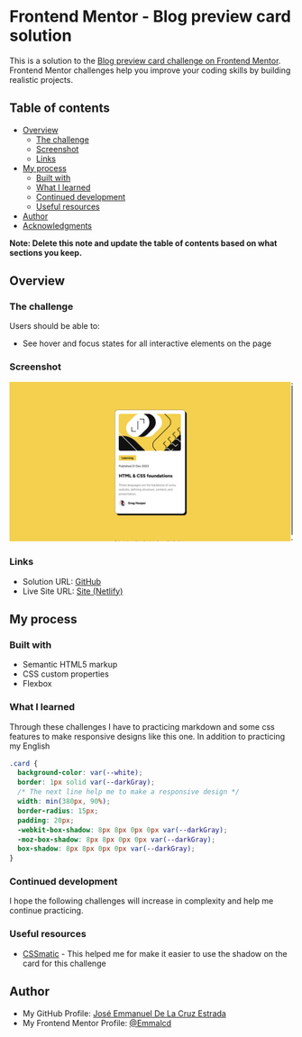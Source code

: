 # Frontend Mentor - Blog preview card solution

This is a solution to the [Blog preview card challenge on Frontend Mentor](https://www.frontendmentor.io/challenges/blog-preview-card-ckPaj01IcS). Frontend Mentor challenges help you improve your coding skills by building realistic projects.

## Table of contents

- [Overview](#overview)
  - [The challenge](#the-challenge)
  - [Screenshot](#screenshot)
  - [Links](#links)
- [My process](#my-process)
  - [Built with](#built-with)
  - [What I learned](#what-i-learned)
  - [Continued development](#continued-development)
  - [Useful resources](#useful-resources)
- [Author](#author)
- [Acknowledgments](#acknowledgments)

**Note: Delete this note and update the table of contents based on what sections you keep.**

## Overview

### The challenge

Users should be able to:

- See hover and focus states for all interactive elements on the page

### Screenshot

![Screenshot of the challenge completed ](assets/images/screenshot.png)

### Links

- Solution URL: [GitHub](https://github.com/Emmalcd/blog-preview-card)
- Live Site URL: [Site (Netlify)](https://blog-preview-card-emmanuel.netlify.app/)

## My process

### Built with

- Semantic HTML5 markup
- CSS custom properties
- Flexbox

### What I learned

Through these challenges I have to practicing markdown and some css features to make responsive designs like this one.
In addition to practicing my English

```css
.card {
  background-color: var(--white);
  border: 1px solid var(--darkGray);
  /* The next line help me to make a responsive design */
  width: min(380px, 90%);
  border-radius: 15px;
  padding: 20px;
  -webkit-box-shadow: 8px 8px 0px 0px var(--darkGray);
  -moz-box-shadow: 8px 8px 0px 0px var(--darkGray);
  box-shadow: 8px 8px 0px 0px var(--darkGray);
}
```

### Continued development

I hope the following challenges will increase in complexity and help me continue practicing.

### Useful resources

- [CSSmatic](https://www.cssmatic.com/es/box-shadow) - This helped me for make it easier to use the shadow on the card for this challenge

## Author

- My GitHub Profile: [José Emmanuel De La Cruz Estrada](https://github.com/Emmalcd)
- My Frontend Mentor Profile: [@Emmalcd](https://www.frontendmentor.io/profile/Emmalcd)

